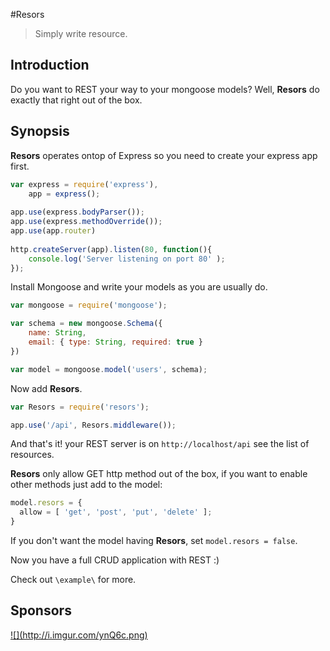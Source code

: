 #Resors

> Simply write resource.

Introduction
---

Do you want to REST your way to your mongoose models?
Well, **Resors** do exactly that right out of the box.

Synopsis
---

**Resors** operates ontop of Express so you need to create your express app first.

```js
var express = require('express'),
    app = express();
    
app.use(express.bodyParser());
app.use(express.methodOverride());
app.use(app.router)
    
http.createServer(app).listen(80, function(){
    console.log('Server listening on port 80' );
});
```

Install Mongoose and write your models as you are usually do.
```js
var mongoose = require('mongoose');

var schema = new mongoose.Schema({
    name: String,
    email: { type: String, required: true }
})

var model = mongoose.model('users', schema);
```

Now add **Resors**.

```js
var Resors = require('resors');

app.use('/api', Resors.middleware());
```

And that's it! your REST server is on `http://localhost/api` see the list of resources.

**Resors** only allow GET http method out of the box, 
if you want to enable other methods just add to the model:
```js
model.resors = {
  allow = [ 'get', 'post', 'put', 'delete' ];
}
```
If you don't want the model having **Resors**, set `model.resors = false`.

Now you have a full CRUD application with REST :)

Check out `\example\` for more.

Sponsors
---
<a id="stormlogo" href="http://www.jetbrains.com/webstorm/" alt="Smart IDE for web development with HTML Editor, CSS &amp; JavaScript support" title="Smart IDE for web development with HTML Editor, CSS &amp; JavaScript support">
  ![](http://i.imgur.com/ynQ6c.png)
</a>
